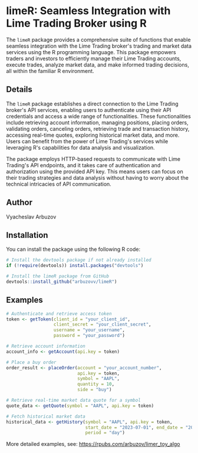 # limeR: Seamless Integration with Lime Trading Broker using R

The `limeR` package provides a comprehensive suite of functions that enable seamless integration with the Lime Trading broker's trading and market data services using the R programming language. This package empowers traders and investors to efficiently manage their Lime Trading accounts, execute trades, analyze market data, and make informed trading decisions, all within the familiar R environment.

## Details

The `limeR` package establishes a direct connection to the Lime Trading broker's API services, enabling users to authenticate using their API credentials and access a wide range of functionalities. These functionalities include retrieving account information, managing positions, placing orders, validating orders, canceling orders, retrieving trade and transaction history, accessing real-time quotes, exploring historical market data, and more. Users can benefit from the power of Lime Trading's services while leveraging R's capabilities for data analysis and visualization.

The package employs HTTP-based requests to communicate with Lime Trading's API endpoints, and it takes care of authentication and authorization using the provided API key. This means users can focus on their trading strategies and data analysis without having to worry about the technical intricacies of API communication.

## Author

Vyacheslav Arbuzov

## Installation

You can install the package using the following R code:

```r
# Install the devtools package if not already installed
if (!require(devtools)) install.packages("devtools")

# Install the limeR package from GitHub
devtools::install_github("arbuzovv/limeR")
```
## Examples

```r
# Authenticate and retrieve access token
token <- getToken(client_id = "your_client_id",
                  client_secret = "your_client_secret",
                  username = "your_username",
                  password = "your_password")

# Retrieve account information
account_info <- getAccount(api.key = token)

# Place a buy order
order_result <- placeOrder(account = "your_account_number",
                           api.key = token,
                           symbol = "AAPL",
                           quantity = 10,
                           side = "buy")

# Retrieve real-time market data quote for a symbol
quote_data <- getQuote(symbol = "AAPL", api.key = token)

# Fetch historical market data
historical_data <- getHistory(symbol = "AAPL", api.key = token,
                              start_date = "2023-07-01", end_date = "2023-07-31",
                              period = "day")
```
More detailed examples, see: https://rpubs.com/arbuzov/limer_toy_algo
